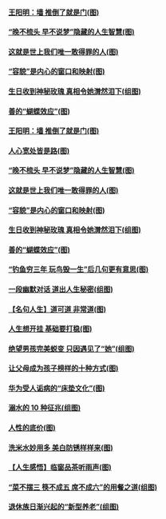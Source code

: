 #### [王阳明：墙 推倒了就是门(图)](../pages/p8/904414.md?t=08250600) 
#### [“晚不梳头 早不说梦”隐藏的人生智慧(图)](../pages/p8/904821.md?t=08250600) 
#### [这就是世上我们唯一敢得罪的人(图)](../pages/p8/904470.md?t=08250600) 
#### [“容貌”是内心的窗口和映射(图)](../pages/p8/904657.md?t=08250600) 
#### [生日收到神秘玫瑰 真相令她潸然泪下(组图)](../pages/p8/904812.md?t=08250600) 
#### [善的“蝴蝶效应”(图)](../pages/p8/904395.md?t=08250600) 
#### [王阳明：墙 推倒了就是门(图)](../pages/p8/904414.md?t=08250600) 
#### [人心宽处皆是路(图)](../pages/p8/904419.md?t=08250600) 
#### [“晚不梳头 早不说梦”隐藏的人生智慧(图)](../pages/p8/904821.md?t=08250600) 
#### [这就是世上我们唯一敢得罪的人(图)](../pages/p8/904470.md?t=08250600) 
#### [“容貌”是内心的窗口和映射(图)](../pages/p8/904657.md?t=08250600) 
#### [生日收到神秘玫瑰 真相令她潸然泪下(组图)](../pages/p8/904812.md?t=08250600) 
#### [善的“蝴蝶效应”(图)](../pages/p8/904395.md?t=08250600) 
#### [“钓鱼穷三年 玩鸟毁一生”后几句更有意思(图)](../pages/p8/904682.md?t=08250600) 
#### [一段幽默对话 道出人生秘密(组图)](../pages/p8/904396.md?t=08250600) 
#### [【名句人生】道可道 非常道(图)](../pages/p8/903936.md?t=08250600) 
#### [人生想开挂 基础要打稳(图)](../pages/p8/904386.md?t=08250600) 
#### [绝望男孩完美蜕变 只因遇见了“她”(组图)](../pages/p8/904563.md?t=08250600) 
#### [让父母成为孩子榜样的十种方式(图)](../pages/p8/903846.md?t=08250600) 
#### [华为受人诟病的“床垫文化”(图)](../pages/p8/904484.md?t=08250600) 
#### [溺水的 10 种征兆(组图)](../pages/p8/904474.md?t=08250600) 
#### [人性的底价(图)](../pages/p8/903840.md?t=08250600) 
#### [洗米水妙用多 美白防锈样样来(图)](../pages/p8/904384.md?t=08250600) 
#### [【人生感悟】临窗品茶听雨声(图)](../pages/p8/903880.md?t=08250600) 
#### [“菜不摆三 筷不成五 席不成六”的用餐之道(组图)](../pages/p8/904364.md?t=08250600) 
#### [退休族日渐兴起的“新型养老”(组图)](../pages/p8/904025.md?t=08250600) 
